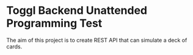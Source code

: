 # Toggl Backend Unattended Programming Test

The aim of this project is to create REST API that can simulate a deck of  cards.